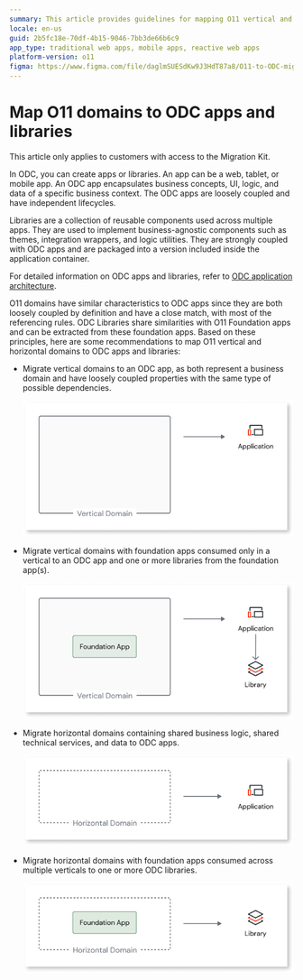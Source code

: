 ```yaml
---
summary: This article provides guidelines for mapping O11 vertical and horizontal domains to OutSystems Developer Cloud (ODC) apps and libraries, aligning with their business domain characteristics and dependencies.
locale: en-us
guid: 2b5fc18e-70df-4b15-9046-7bb3de66b6c9
app_type: traditional web apps, mobile apps, reactive web apps
platform-version: o11
figma: https://www.figma.com/file/daglmSUESdKw9J3HdT87a8/O11-to-ODC-migration?type=design&node-id=6%3A249&mode=design&t=blNAbpnofC4dwbOh-1
---
```


# Map O11 domains to ODC apps and libraries

<div class="info" markdown="1">

This article only applies to customers with access to the Migration Kit.

</div>

In ODC, you can create apps or libraries. An app can be a web, tablet, or mobile app. An ODC app encapsulates business concepts, UI, logic, and data of a specific business context. The ODC apps are loosely coupled and have independent lifecycles. 

Libraries are a collection of reusable components used across multiple apps. They are used to implement business-agnostic components such as themes, integration wrappers, and logic utilities. They are strongly coupled with ODC apps and are packaged into a version included inside the application container.

For detailed information on ODC apps and libraries, refer to [ODC application architecture](https://success.outsystems.com/documentation/outsystems_developer_cloud/building_apps/app_architecture/).

O11 domains have similar characteristics to ODC apps since they are both loosely coupled by definition and have a close match, with most of the referencing rules. ODC Libraries share  similarities with O11 Foundation apps and can be extracted from these foundation apps. Based on these principles, here are some recommendations to map O11 vertical and horizontal domains to ODC apps and libraries:

* Migrate vertical domains to an ODC app, as both represent a business domain and have loosely coupled properties with the same type of possible dependencies.

    ![Diagram illustrating the migration of vertical domains to an ODC application](images/vertical-domain-to-application-diag.png "Mapping Vertical Domains to ODC Application")

* Migrate vertical domains with foundation apps consumed only in a vertical to an ODC app and one or more libraries from the foundation app(s).

    ![Diagram showing the migration of vertical domains with foundation apps to an ODC app and libraries](images/vertical-domain-to-library-diag.png "Mapping Vertical Domains to ODC Libraries")

* Migrate horizontal domains containing shared business logic, shared technical services, and data to ODC apps.

    ![Diagram depicting the migration of horizontal domains containing shared services to ODC apps](images/horizontal-to-application-diag.png "Mapping Horizontal Domains to ODC Apps")

*  Migrate horizontal domains with foundation apps consumed across multiple verticals to one or more ODC libraries.

    ![Diagram representing the migration of horizontal domains with foundation apps to ODC libraries](images/horizontal-to-library-diag.png "Mapping Horizontal Domains to ODC Libraries")
